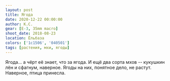 ```yaml
---
layout: post
title: Ягода
date: 2020-12-22 00:00:00
author: К.С.
gear: [E-3, 35mm macro]
shoot_date: 2018-08-23
location: Ёльбаза
colors: ['1c1506', '040501']
tags: [растения, мхи, ягоды]
---
```

Ягода... а чёрт её знает, что за ягода. И ещё два сорта мхов -- кукушкин лён и сфагнум, наверное. Ягоды на них, понятное дело, не растут. Наверное, птица принесла.
